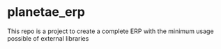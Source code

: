 # planetae_erp
 This repo is a project to create a complete ERP with the minimum usage possible of external libraries
